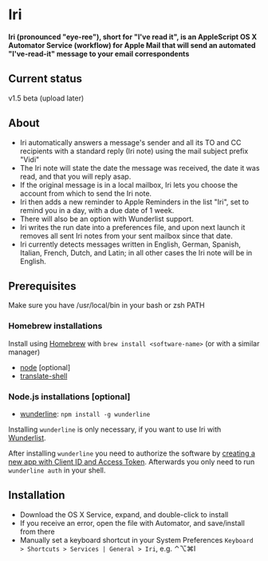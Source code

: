 # Iri
**Iri (pronounced "eye-ree"), short for "I've read it", is an AppleScript OS X Automator Service (workflow) for Apple Mail that will send an automated "I've-read-it" message to your email correspondents**

## Current status
v1.5 beta (upload later)

## About
* Iri automatically answers a message's sender and all its TO and CC recipients with a standard reply (Iri note) using the mail subject prefix "Vidi"
* The Iri note will state the date the message was received, the date it was read, and that you will reply asap.
* If the original message is in a local mailbox, Iri lets you choose the account from which to send the Iri note.
* Iri then adds a new reminder to Apple Reminders in the list "Iri", set to remind you in a day, with a due date of 1 week.
* There will also be an option with Wunderlist support.
* Iri writes the run date into a preferences file, and upon next launch it removes all sent Iri notes from your sent mailbox since that date.
* Iri currently detects messages written in English, German, Spanish, Italian, French, Dutch, and Latin; in all other cases the Iri note will be in English.

## Prerequisites
Make sure you have /usr/local/bin in your bash or zsh PATH

### Homebrew installations
Install using [Homebrew](http://brew.sh) with `brew install <software-name>` (or with a similar manager) 
* [node](https://nodejs.org) [optional]
* [translate-shell](https://github.com/soimort/translate-shell)

### Node.js installations [optional]
* [wunderline](https://github.com/wayneashleyberry/wunderline): `npm install -g wunderline`

Installing `wunderline` is only necessary, if you want to use Iri with [Wunderlist](https://www.wunderlist.com).

After installing `wunderline` you need to authorize the software by [creating a new app with Client ID and Access Token](https://developer.wunderlist.com/apps/new). Afterwards you only need to run `wunderline auth` in your shell.

## Installation
* Download the OS X Service, expand, and double-click to install
* If you receive an error, open the file with Automator, and save/install from there
* Manually set a keyboard shortcut in your System Preferences `Keyboard > Shortcuts > Services | General > Iri`, e.g. ⌃⌥⌘I